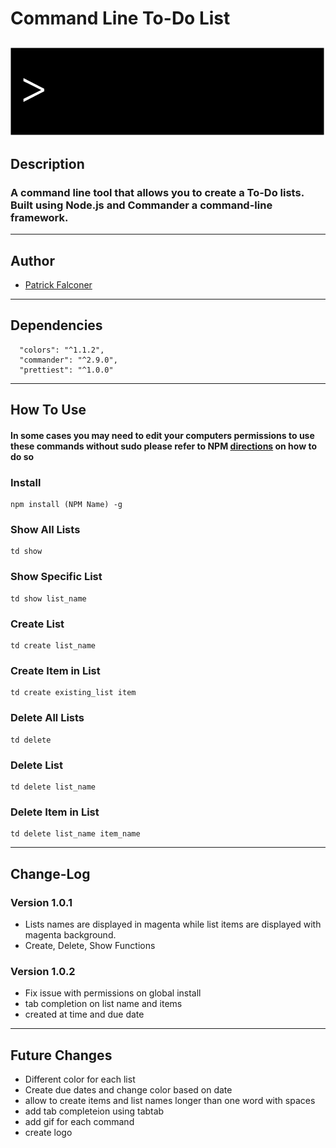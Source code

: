# Command Line To-Do List
![alt text](https://github.com/P-J-FALCONER/CLI_To-Do_List/blob/master/To-Do.gif "Logo Gif")
---
## Description
### A command line tool that allows you to create a To-Do lists. Built using Node.js and Commander a command-line framework.
---
## Author
  * <a href="https://github.com/P-J-FALCONER">Patrick Falconer</a>
---
## Dependencies
  ```
    "colors": "^1.1.2",
    "commander": "^2.9.0",
    "prettiest": "^1.0.0"
  ```
---
## How To Use
#### In some cases you may need to edit your computers permissions to use these commands without sudo please refer to NPM <a href="https://docs.npmjs.com/getting-started/fixing-npm-permissions">directions</a> on how to do so 

### Install
 ```
 npm install (NPM Name) -g
 ```
### Show All Lists
 ```
 td show 
 ```
### Show Specific List
 ```
 td show list_name
 ```
### Create List
 ```
 td create list_name
 ```
### Create Item in List
 ```
 td create existing_list item
 ```
### Delete All Lists
 ```
 td delete
 ```
### Delete List
 ```
 td delete list_name
 ```
### Delete Item in List
 ```
 td delete list_name item_name
 ```
 ---
## Change-Log
### Version 1.0.1
 * Lists names are displayed in magenta while list items are displayed with magenta background.
 * Create, Delete, Show Functions
### Version 1.0.2
 * Fix issue with permissions on global install
 * tab completion on list name and items
 * created at time and due date
---
## Future Changes
 * Different color for each list
 * Create due dates and change color based on date
 * allow to create items and list names longer than one word with spaces
 * add tab completeion using tabtab
 * add gif for each command
 * create logo
 
